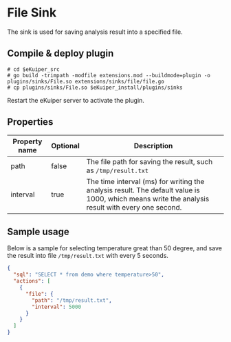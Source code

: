 # File Sink

The sink is used for saving analysis result into a specified file.

## Compile & deploy plugin

```shell
# cd $eKuiper_src
# go build -trimpath -modfile extensions.mod --buildmode=plugin -o plugins/sinks/File.so extensions/sinks/file/file.go
# cp plugins/sinks/File.so $eKuiper_install/plugins/sinks
```

Restart the eKuiper server to activate the plugin.

## Properties

| Property name | Optional | Description                                                                                                                                     |
|---------------|----------|-------------------------------------------------------------------------------------------------------------------------------------------------|
| path          | false    | The file path for saving the result, such as `/tmp/result.txt`                                                                                  |
| interval      | true     | The time interval (ms) for writing the analysis result. The default value is 1000, which means write the analysis result with every one second. |

## Sample usage

Below is a sample for selecting temperature great than 50 degree, and save the result into file `/tmp/result.txt` with every 5 seconds.

```json
{
  "sql": "SELECT * from demo where temperature>50",
  "actions": [
    {
      "file": {
        "path": "/tmp/result.txt",
        "interval": 5000
      }
    }
  ]
}
```

